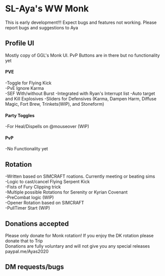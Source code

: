 # SL-Aya's WW Monk

This is early development!!! Expect bugs and features not working. Please report bugs and suggestions to Aya

## **Profile UI**
Mostly copy of GGL's Monk UI. PvP Buttons are in there but no functionality yet

####  **PVE**
 -Toggle for Flying Kick\
 -PvE Ignore Karma\
 -SEF With/without Burst
 -Integrated with Ryan's Interrupt list
 -Auto target and Kill Explosives
 -Sliders for Defensives (Karma, Dampen Harm, Diffuse Magic, Fort Brew, Trinkets(WIP), and Stoneform)
  
####  **Party Toggles**
  -For Heal/Dispells  on @mouseover (WIP)
  
####  **PvP**
  -No Functionality yet
  
## **Rotation**
-Written based on SIMCRAFT roations. Currently meeting or beating sims\
-Logic to cast/cancel Flying Serpent Kick\
-Fists of Fury Clipping trick\
-Multiple possible Rotations for Serenity or Kyrian Covenant\
-PreCombat logic (WIP)\
-Opener Rotation based on SIMCRAFT\
-PullTimer Start (WIP)

## **Donations accepted**
Please only donate for Monk rotation! If you enjoy the DK rotation please donate that to Trip\
Donations are fully voluntary and will not give you any special releases\
paypal.me/Ayas2020

## DM requests/bugs

